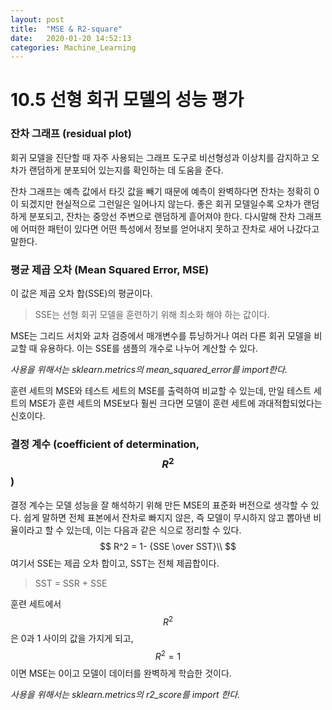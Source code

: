 ```yaml
---
layout: post
title:  "MSE & R2-square"
date:   2020-01-20 14:52:13
categories: Machine_Learning
---
```




# 10.5 선형 회귀 모델의 성능 평가

### 잔차 그래프 (residual plot)

회귀 모델을 진단할 때 자주 사용되는 그래프 도구로 비선형성과 이상치를 감지하고 오차가 랜덤하게 분포되어 있는지를 확인하는 데 도움을 준다.

잔차 그래프는 예측 값에서 타깃 값을 빼기 때문에 예측이 완벽하다면 잔차는 정확히 0이 되겠지만 현실적으로 그런일은 일어나지 않는다. 좋은 회귀 모델일수록 오차가 랜덤하게 분포되고, 잔차는 중앙선 주변으로 랜덤하게 흩어져야 한다. 다시말해 잔차 그래프에 어떠한 패턴이 있다면 어떤 특성에서 정보를 얻어내지 못하고 잔차로 새어 나갔다고 말한다.



### 평균 제곱 오차 (Mean Squared Error, MSE)

이 값은 제곱 오차 합(SSE)의 평균이다.

> SSE는 선형 회귀 모델을 훈련하기 위해 최소화 해야 하는 값이다.

MSE는 그리드 서치와 교차 검증에서 매개변수를 튜닝하거나 여러 다른 회귀 모델을 비교할 때 유용하다. 이는 SSE를 샘플의 개수로 나누어 계산할 수 있다.

*사용을 위해서는 sklearn.metrics의 mean_squared_error를 import한다.* 

훈련 세트의 MSE와 테스트 세트의 MSE를 출력하여 비교할 수 있는데, 만일 테스트 세트의 MSE가 훈련 세트의 MSE보다 훨씬 크다면 모델이 훈련 세트에 과대적합되었다는 신호이다.



### 결정 계수 (coefficient of determination, $$R^2$$)

결정 계수는 모델 성능을 잘 해석하기 위해 만든 MSE의 표준화 버전으로 생각할 수 있다. 쉽게 말하면 전체 표본에서 잔차로 빠지지 않은, 즉 모델이 무시하지 않고 뽑아낸 비율이라고 할 수 있는데, 이는 다음과 같은 식으로 정리할 수 있다.
$$
R^2 = 1- {SSE \over SST}\\
$$
여기서 SSE는 제곱 오차 합이고, SST는 전체 제곱합이다.

> SST = SSR + SSE

훈련 세트에서 $$R^2$$은 0과 1 사이의 값을 가지게 되고, $$R^2 = 1$$이면 MSE는 0이고 모델이 데이터를 완벽하게 학습한 것이다.

*사용을 위해서는 sklearn.metrics의 r2_score를 import 한다.*

